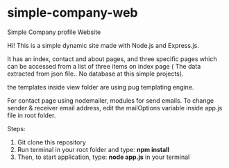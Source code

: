 # simple-company-web
Simple Company profile Website

Hi! This is a simple dynamic site made with Node.js and Express.js.
 
It has an index, contact and about pages, and three specific pages which can be accessed from a list of three items on index page ( The  data extracted from json file.. No database at this simple projects).

the templates inside view folder are using pug templating engine.

For contact page using nodemailer, modules for send emails.
To change sender & receiver email address, edit the mailOptions variable inside app.js file in root folder.

Steps:
1. Git clone this repository
2. Run terminal in your root folder and type: <b>npm install</b>
3. Then, to start application, type: <b>node app.js</b> in your terminal
